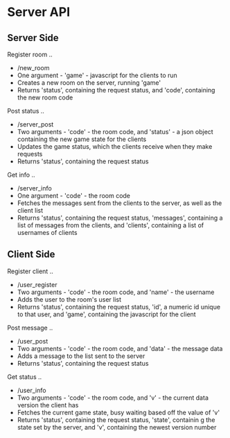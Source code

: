 Server API
===

Server Side
--

Register room
..

- /new\_room
- One argument - 'game' - javascript for the clients to run
- Creates a new room on the server, running 'game'
- Returns 'status', containing the request status, and 'code', containing the new room code

Post status
..

- /server\_post
- Two arguments - 'code' - the room code, and 'status' - a json object containing the new game state for the clients
- Updates the game status, which the clients receive when they make requests
- Returns 'status', containing the request status

Get info
..

- /server\_info
- One argument - 'code' - the room code
- Fetches the messages sent from the clients to the server, as well as the client list
- Returns 'status', containing the request status, 'messages', containing a list of messages from the clients, and 'clients', containing a list of usernames of clients

Client Side
--

Register client
..

- /user\_register
- Two arguments - 'code' - the room code, and 'name' - the username
- Adds the user to the room's user list
- Returns 'status', containing the request status, 'id', a numeric id unique to that user, and 'game', containing the javascript for the client

Post message
..

- /user\_post
- Two arguments - 'code' - the room code, and 'data' - the message data
- Adds a message to the list sent to the server
- Returns 'status', containing the request status

Get status
..

- /user\_info
- Two arguments - 'code' - the room code, and 'v' - the current data version the client has
- Fetches the current game state, busy waiting based off the value of 'v'
- Returns 'status', containing the request status, 'state', containin g the state set by the server, and 'v', containing the newest version number
